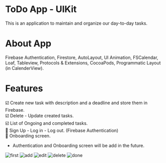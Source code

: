 # ToDo App - UIKit

This is an application to maintain and organize our day-to-day tasks.


# About App
Firebase Authentication, Firestore, AutoLayout, UI Animation, FSCalendar, Loaf, Tableview, Protocols & Extensions, CocoaPods, Programmatic Layout (in CalenderView).

# Features

☑️ Create new task with description and a deadline and store them in Firebase. <br>
☑️ Delete - Update created tasks. <br>
☑️ List of Ongoing and completed tasks.  <br>
🔳 Sign Up - Log in - Log out. (Firebase Authentication) <br>
🔳 Onboarding screen.<br>

- Authentication and Onboarding screen will be add in the future.

![first](https://user-images.githubusercontent.com/37841888/168448509-e25924b7-7d47-4c9c-a17b-f8af95ce0e27.gif)
![add](https://user-images.githubusercontent.com/37841888/168448523-93da5b3a-beb6-469e-8f68-be6fa1b6905c.gif)
![edit](https://user-images.githubusercontent.com/37841888/168448537-9f1278f2-d45b-4ed1-87f4-7107692e6834.gif)
![delete](https://user-images.githubusercontent.com/37841888/168448547-9622f122-1a8b-4593-b9e3-80096a5094a1.gif)
![done](https://user-images.githubusercontent.com/37841888/168448556-27131100-4f27-4796-9528-59bd1fd5cdbd.gif)





